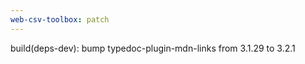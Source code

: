 ```yaml
---
web-csv-toolbox: patch
---
```


build(deps-dev): bump typedoc-plugin-mdn-links from 3.1.29 to 3.2.1
